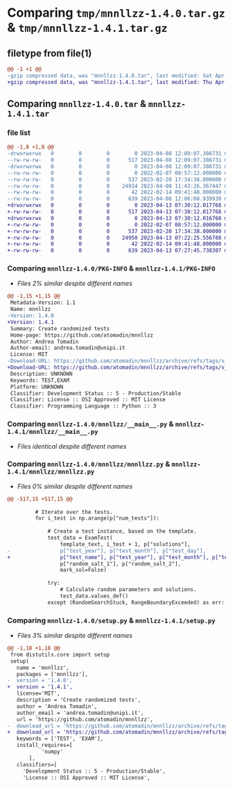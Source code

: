# Comparing `tmp/mnnllzz-1.4.0.tar.gz` & `tmp/mnnllzz-1.4.1.tar.gz`

## filetype from file(1)

```diff
@@ -1 +1 @@
-gzip compressed data, was "mnnllzz-1.4.0.tar", last modified: Sat Apr  8 12:09:07 2023, max compression
+gzip compressed data, was "mnnllzz-1.4.1.tar", last modified: Thu Apr 13 07:30:12 2023, max compression
```

## Comparing `mnnllzz-1.4.0.tar` & `mnnllzz-1.4.1.tar`

### file list

```diff
@@ -1,8 +1,8 @@
-drwxrwxrwx   0        0        0        0 2023-04-08 12:09:07.386731 mnnllzz-1.4.0/
--rw-rw-rw-   0        0        0      517 2023-04-08 12:09:07.386731 mnnllzz-1.4.0/PKG-INFO
-drwxrwxrwx   0        0        0        0 2023-04-08 12:09:07.386731 mnnllzz-1.4.0/mnnllzz/
--rw-rw-rw-   0        0        0        0 2022-02-07 08:57:12.000000 mnnllzz-1.4.0/mnnllzz/__init__.py
--rw-rw-rw-   0        0        0      537 2023-02-20 17:34:38.000000 mnnllzz-1.4.0/mnnllzz/__main__.py
--rw-rw-rw-   0        0        0    24934 2023-04-08 11:43:26.367447 mnnllzz-1.4.0/mnnllzz/mnnllzz.py
--rw-rw-rw-   0        0        0       42 2022-02-14 09:41:48.000000 mnnllzz-1.4.0/setup.cfg
--rw-rw-rw-   0        0        0      639 2023-04-08 12:06:08.939938 mnnllzz-1.4.0/setup.py
+drwxrwxrwx   0        0        0        0 2023-04-13 07:30:12.017768 mnnllzz-1.4.1/
+-rw-rw-rw-   0        0        0      517 2023-04-13 07:30:12.017768 mnnllzz-1.4.1/PKG-INFO
+drwxrwxrwx   0        0        0        0 2023-04-13 07:30:12.016768 mnnllzz-1.4.1/mnnllzz/
+-rw-rw-rw-   0        0        0        0 2022-02-07 08:57:12.000000 mnnllzz-1.4.1/mnnllzz/__init__.py
+-rw-rw-rw-   0        0        0      537 2023-02-20 17:34:38.000000 mnnllzz-1.4.1/mnnllzz/__main__.py
+-rw-rw-rw-   0        0        0    24950 2023-04-13 07:22:25.556788 mnnllzz-1.4.1/mnnllzz/mnnllzz.py
+-rw-rw-rw-   0        0        0       42 2022-02-14 09:41:48.000000 mnnllzz-1.4.1/setup.cfg
+-rw-rw-rw-   0        0        0      639 2023-04-13 07:27:45.738307 mnnllzz-1.4.1/setup.py
```

### Comparing `mnnllzz-1.4.0/PKG-INFO` & `mnnllzz-1.4.1/PKG-INFO`

 * *Files 2% similar despite different names*

```diff
@@ -1,15 +1,15 @@
 Metadata-Version: 1.1
 Name: mnnllzz
-Version: 1.4.0
+Version: 1.4.1
 Summary: Create randomized tests
 Home-page: https://github.com/atomadin/mnnllzz
 Author: Andrea Tomadin
 Author-email: andrea.tomadin@unipi.it
 License: MIT
-Download-URL: https://github.com/atomadin/mnnllzz/archive/refs/tags/v_1.4.0.tar.gz
+Download-URL: https://github.com/atomadin/mnnllzz/archive/refs/tags/v_1.4.1.tar.gz
 Description: UNKNOWN
 Keywords: TEST,EXAM
 Platform: UNKNOWN
 Classifier: Development Status :: 5 - Production/Stable
 Classifier: License :: OSI Approved :: MIT License
 Classifier: Programming Language :: Python :: 3
```

### Comparing `mnnllzz-1.4.0/mnnllzz/__main__.py` & `mnnllzz-1.4.1/mnnllzz/__main__.py`

 * *Files identical despite different names*

### Comparing `mnnllzz-1.4.0/mnnllzz/mnnllzz.py` & `mnnllzz-1.4.1/mnnllzz/mnnllzz.py`

 * *Files 0% similar despite different names*

```diff
@@ -517,15 +517,15 @@
 
         # Iterate over the tests.
         for i_test in np.arange(p["num_tests"]):
 
             # Create a test instance, based on the template.
             test_data = ExamTest(
                 template_text, i_test + 1, p["solutions"],
-                p["test_year"], p["test_month"], p["test_day"],
+                p["test_name"], p["test_year"], p["test_month"], p["test_day"],
                 p["random_salt_1"], p["random_salt_2"],
                 mark_sol=False)
 
             try:
                 # Calculate random parameters and solutions.
                 test_data.values_def()
             except (RandomSearchStuck, RangeBoundaryExceeded) as err:
```

### Comparing `mnnllzz-1.4.0/setup.py` & `mnnllzz-1.4.1/setup.py`

 * *Files 3% similar despite different names*

```diff
@@ -1,18 +1,18 @@
 from distutils.core import setup
 setup(
   name = 'mnnllzz',
   packages = ['mnnllzz'],
-  version = '1.4.0',
+  version = '1.4.1',
   license='MIT',
   description = 'Create randomized tests',
   author = 'Andrea Tomadin',
   author_email = 'andrea.tomadin@unipi.it',
   url = 'https://github.com/atomadin/mnnllzz',
-  download_url = 'https://github.com/atomadin/mnnllzz/archive/refs/tags/v_1.4.0.tar.gz',
+  download_url = 'https://github.com/atomadin/mnnllzz/archive/refs/tags/v_1.4.1.tar.gz',
   keywords = ['TEST', 'EXAM'],
   install_requires=[
           'numpy'
       ],
   classifiers=[
     'Development Status :: 5 - Production/Stable',
     'License :: OSI Approved :: MIT License',
```

